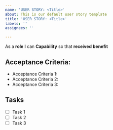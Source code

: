 ```yaml
---
name: 'USER STORY: <Title>'
about: This is our default user story template
title: 'USER STORY: <Title>'
labels: ''
assignees: ''

---
```


As a **role** I can **Capability** so that **received benefit**

## Acceptance Criteria:
- Acceptance Criteria 1: 
- Acceptance Criteria 2: 
- Acceptance Criteria 3: 

## Tasks
- [ ] Task 1
- [ ] Task 2
- [ ] Task 3
